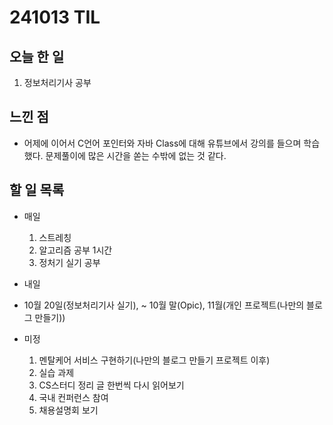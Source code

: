 # 241013 TIL

## 오늘 한 일
1. 정보처리기사 공부

## 느낀 점
  - 어제에 이어서 C언어 포인터와 자바 Class에 대해 유튜브에서 강의를 들으며 학습했다. 문제풀이에 많은 시간을 쏟는 수밖에 없는 것 같다.

## 할 일 목록
  - 매일
    1. 스트레칭
    2. 알고리즘 공부 1시간
    3. 정처기 실기 공부

  - 내일

  - 10월 20일(정보처리기사 실기), ~ 10월 말(Opic), 11월(개인 프로젝트(나만의 블로그 만들기))

  - 미정
    1. 멘탈케어 서비스 구현하기(나만의 블로그 만들기 프로젝트 이후)
    2. 실습 과제
    3. CS스터디 정리 글 한번씩 다시 읽어보기
    4. 국내 컨퍼런스 참여
    5. 채용설명회 보기